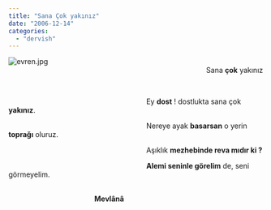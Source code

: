 ```yaml
---
title: "Sana Çok yakınız"
date: "2006-12-14"
categories: 
  - "dervish"
---
```


![evren.jpg](/uploads/2006/12/evren.jpg)  
                                                                                                   Sana **çok** yakınız

                                                                    

                                                                     Ey **dost** ! dostlukta sana çok **yakınız**.

                                                                     Nereye ayak **basarsan** o yerin **toprağı** oluruz.

                                                                     Aşıklık **mezhebinde reva mıdır ki ?**

                                                                     **Alemi seninle görelim** de, seni görmeyelim.

                                                                                                                                                                           **Mevlânâ**

